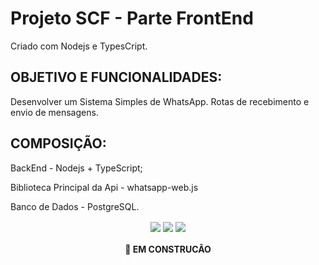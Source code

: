# Projeto SCF - Parte FrontEnd

 Criado com Nodejs e TypesCript.

## OBJETIVO E FUNCIONALIDADES:
  Desenvolver um Sistema Simples de WhatsApp.
  Rotas de recebimento e envio de mensagens.

## COMPOSIÇÃO:
  <p>BackEnd - Nodejs + TypeScript;</p>
  <p>Biblioteca Principal da Api - whatsapp-web.js</p>
  <p>Banco de Dados - PostgreSQL.</p>

<p align="center">
  <img align="center" src="https://img.shields.io/static/v1?label=Tec&style=flat-square&logo=Nodejs&message=ReactJs&color=blue"/>
  <img align="center" src="https://img.shields.io/static/v1?label=Tec&style=flat-square&logo=PostgreSQL&message=PostgreSQL&color=blue"/>
  <img align="center" src="https://img.shields.io/static/v1?label=Tec&style=flat-square&logo=TypeScript&message=TypeScript&color=blue"/>
</p>

<h4 align="center"> 
	 🚀 EM CONSTRUCÃO
</h4>
